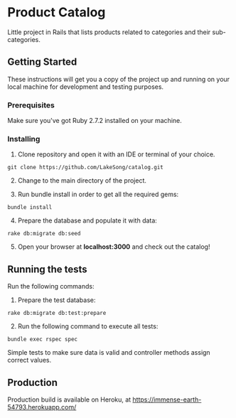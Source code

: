 # Product Catalog

Little project in Rails that lists products related to categories and their sub-categories.

## Getting Started

These instructions will get you a copy of the project up and running on your local machine for development and testing purposes.

### Prerequisites

Make sure you've got Ruby 2.7.2 installed on your machine.

### Installing

1. Clone repository and open it with an IDE or terminal of your choice.
```
git clone https://github.com/LakeSong/catalog.git
```
2. Change to the main directory of the project.

3. Run bundle install in order to get all the required gems:
```
bundle install
```
4. Prepare the database and populate it with data:
```
rake db:migrate db:seed
```
5. Open your browser at **localhost:3000** and check out the catalog!
    

## Running the tests

Run the following commands:
1. Prepare the test database:
```
rake db:migrate db:test:prepare
```
2. Run the following command to execute all tests:
```
bundle exec rspec spec
```

Simple tests to make sure data is valid and controller methods assign correct values.

## Production

Production build is available on Heroku, at https://immense-earth-54793.herokuapp.com/